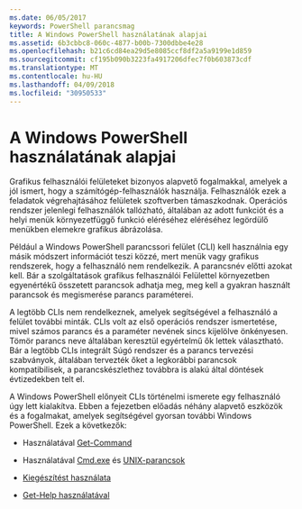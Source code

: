 ```yaml
---
ms.date: 06/05/2017
keywords: PowerShell parancsmag
title: A Windows PowerShell használatának alapjai
ms.assetid: 6b3cbbc8-060c-4877-b00b-7300dbbe4e28
ms.openlocfilehash: b21c6cd84ea29d5e8085ccf8df2a5a9199e1d859
ms.sourcegitcommit: cf195b090b3223fa4917206dfec7f0b603873cdf
ms.translationtype: MT
ms.contentlocale: hu-HU
ms.lasthandoff: 04/09/2018
ms.locfileid: "30950533"
---
```

# <a name="windows-powershell-basics"></a>A Windows PowerShell használatának alapjai
Grafikus felhasználói felületeket bizonyos alapvető fogalmakkal, amelyek a jól ismert, hogy a számítógép-felhasználók használja. Felhasználók ezek a feladatok végrehajtásához felületek szoftverben támaszkodnak. Operációs rendszer jelenlegi felhasználók tallózható, általában az adott funkciót és a helyi menük környezetfüggő funkció eléréséhez eléréséhez legördülő menükben elemekre grafikus ábrázolása.

Például a Windows PowerShell parancssori felület (CLI) kell használnia egy másik módszert információt teszi közzé, mert menük vagy grafikus rendszerek, hogy a felhasználó nem rendelkezik. A parancsnév előtti azokat kell. Bár a szolgáltatások grafikus felhasználói Felülettel környezetben egyenértékű összetett parancsok adhatja meg, meg kell a gyakran használt parancsok és megismerése parancs paraméterei.

A legtöbb CLIs nem rendelkeznek, amelyek segítségével a felhasználó a felület további minták. CLIs volt az első operációs rendszer ismertetése, mivel számos parancs és a paraméter nevének sincs kijelölve önkényesen. Tömör parancs neve általában keresztül egyértelmű ők lettek választható. Bár a legtöbb CLIs integrált Súgó rendszer és a parancs tervezési szabványok, általában tervezték őket a legkorábbi parancsok kompatibilisek, a parancskészlethez továbbra is alakú által döntések évtizedekben telt el.

A Windows PowerShell előnyeit CLIs történelmi ismerete egy felhasználó úgy lett kialakítva. Ebben a fejezetben előadás néhány alapvető eszközök és a fogalmakat, amelyek segítségével gyorsan további Windows PowerShell. Ezek a következők:

- Használatával [Get-Command](/powershell/module/Microsoft.PowerShell.Core/get-command)

- Használatával [Cmd.exe](/windows-server/administration/windows-commands/cmd) és [UNIX-parancsok](/windows/wsl/reference)

- [Kiegészítést használata](../../core-powershell/console/using-tab-expansion.md)

- [Get-Help használatával](./getting-detailed-help-information.md)